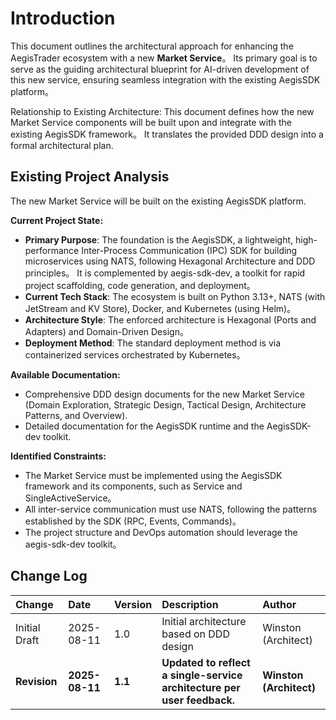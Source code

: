 # **Introduction**

This document outlines the architectural approach for enhancing the AegisTrader ecosystem with a new **Market Service**。 Its primary goal is to serve as the guiding architectural blueprint for AI-driven development of this new service, ensuring seamless integration with the existing AegisSDK platform。

Relationship to Existing Architecture:
This document defines how the new Market Service components will be built upon and integrate with the existing AegisSDK framework。 It translates the provided DDD design into a formal architectural plan.

## **Existing Project Analysis**

The new Market Service will be built on the existing AegisSDK platform.

**Current Project State:**

* **Primary Purpose**: The foundation is the AegisSDK, a lightweight, high-performance Inter-Process Communication (IPC) SDK for building microservices using NATS, following Hexagonal Architecture and DDD principles。 It is complemented by aegis-sdk-dev, a toolkit for rapid project scaffolding, code generation, and deployment。
* **Current Tech Stack**: The ecosystem is built on Python 3.13+, NATS (with JetStream and KV Store), Docker, and Kubernetes (using Helm)。
* **Architecture Style**: The enforced architecture is Hexagonal (Ports and Adapters) and Domain-Driven Design。
* **Deployment Method**: The standard deployment method is via containerized services orchestrated by Kubernetes。

**Available Documentation:**

* Comprehensive DDD design documents for the new Market Service (Domain Exploration, Strategic Design, Tactical Design, Architecture Patterns, and Overview).
* Detailed documentation for the AegisSDK runtime and the AegisSDK-dev toolkit.

**Identified Constraints:**

* The Market Service must be implemented using the AegisSDK framework and its components, such as Service and SingleActiveService。
* All inter-service communication must use NATS, following the patterns established by the SDK (RPC, Events, Commands)。
* The project structure and DevOps automation should leverage the aegis-sdk-dev toolkit。

## **Change Log**

| Change | Date | Version | Description | Author |
| :---- | :---- | :---- | :---- | :---- |
| Initial Draft | 2025-08-11 | 1.0 | Initial architecture based on DDD design | Winston (Architect) |
| **Revision** | **2025-08-11** | **1.1** | **Updated to reflect a single-service architecture per user feedback.** | **Winston (Architect)** |
